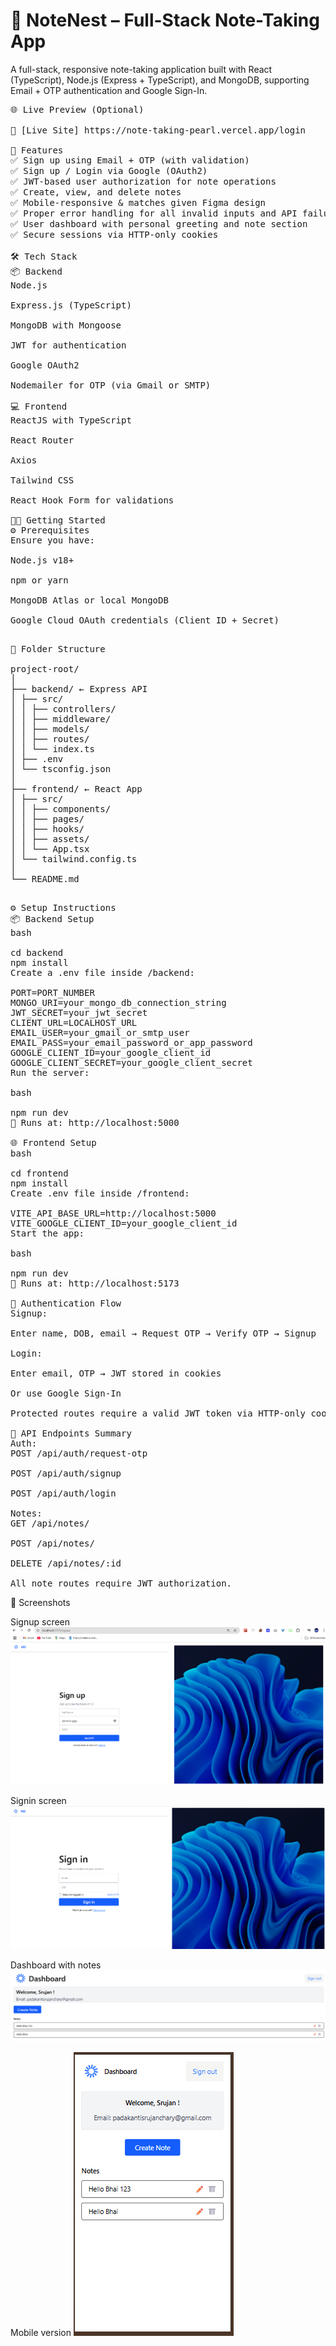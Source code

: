 <h1>📝 NoteNest – Full-Stack Note-Taking App</h1>
<p>A full-stack, responsive note-taking application built with React (TypeScript), Node.js (Express + TypeScript), and MongoDB, supporting Email + OTP authentication and Google Sign-In.</p>

<pre>
🌐 Live Preview (Optional)

🔗 [Live Site] https://note-taking-pearl.vercel.app/login

🚀 Features
✅ Sign up using Email + OTP (with validation)
✅ Sign up / Login via Google (OAuth2)
✅ JWT-based user authorization for note operations
✅ Create, view, and delete notes
✅ Mobile-responsive & matches given Figma design
✅ Proper error handling for all invalid inputs and API failures
✅ User dashboard with personal greeting and note section
✅ Secure sessions via HTTP-only cookies

🛠️ Tech Stack
📦 Backend
Node.js

Express.js (TypeScript)

MongoDB with Mongoose

JWT for authentication

Google OAuth2

Nodemailer for OTP (via Gmail or SMTP)

💻 Frontend
ReactJS with TypeScript

React Router

Axios

Tailwind CSS

React Hook Form for validations

🧑‍💻 Getting Started
⚙️ Prerequisites
Ensure you have:

Node.js v18+

npm or yarn

MongoDB Atlas or local MongoDB

Google Cloud OAuth credentials (Client ID + Secret)

</pre>
<pre>
📁 Folder Structure

project-root/
│
├── backend/ ← Express API
│ ├── src/
│ │ ├── controllers/
│ │ ├── middleware/
│ │ ├── models/
│ │ ├── routes/
│ │ └── index.ts
│ ├── .env
│ └── tsconfig.json
│
├── frontend/ ← React App
│ ├── src/
│ │ ├── components/
│ │ ├── pages/
│ │ ├── hooks/
│ │ ├── assets/
│ │ └── App.tsx
│ └── tailwind.config.ts
│
└── README.md

</pre>
<pre>
⚙️ Setup Instructions
📦 Backend Setup
bash

cd backend
npm install
Create a .env file inside /backend:

PORT=PORT_NUMBER
MONGO_URI=your_mongo_db_connection_string
JWT_SECRET=your_jwt_secret
CLIENT_URL=LOCALHOST_URL
EMAIL_USER=your_gmail_or_smtp_user
EMAIL_PASS=your_email_password_or_app_password
GOOGLE_CLIENT_ID=your_google_client_id
GOOGLE_CLIENT_SECRET=your_google_client_secret
Run the server:

bash

npm run dev
📎 Runs at: http://localhost:5000

🌐 Frontend Setup
bash

cd frontend
npm install
Create .env file inside /frontend:

VITE_API_BASE_URL=http://localhost:5000
VITE_GOOGLE_CLIENT_ID=your_google_client_id
Start the app:

bash

npm run dev
📎 Runs at: http://localhost:5173

🔐 Authentication Flow
Signup:

Enter name, DOB, email → Request OTP → Verify OTP → Signup

Login:

Enter email, OTP → JWT stored in cookies

Or use Google Sign-In

Protected routes require a valid JWT token via HTTP-only cookies.

🧪 API Endpoints Summary
Auth:
POST /api/auth/request-otp

POST /api/auth/signup

POST /api/auth/login

Notes:
GET /api/notes/

POST /api/notes/

DELETE /api/notes/:id

All note routes require JWT authorization.
</pre>

📸 Screenshots

Signup screen
![alt text](image.png)

Signin screen
![alt text](image-1.png)

Dashboard with notes
![alt text](image-2.png)

Mobile version
![alt text](image-3.png)
